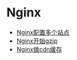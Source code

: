 # Nginx
- [Nginx配置多个站点](./Nginx配置多个站点.md)
- [Nginx开始gzip](./Nginx开启gzip.md)
- [Nginx做cdn缓存](./Nginx做cdn缓存.md)
